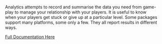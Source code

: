 Analytics attempts to record and summarise the data you need from game-play to manage your relationship with your players. It is useful to know when your players get stuck or give up at a particular level. Some packages support many platforms, some only a few. They all report results in different ways.

[Full Documentation Here](https://paulmarrington.github.io/Unity-Documentation/Analytics/)
